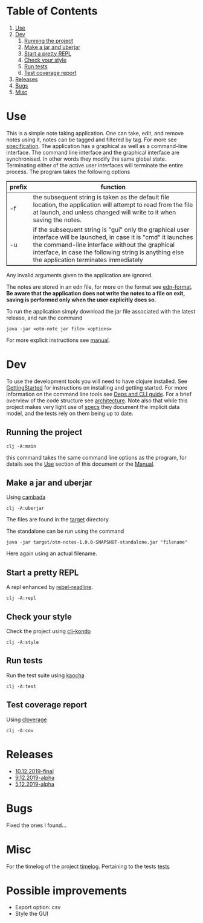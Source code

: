 
# Table of Contents

1.  [Use](#org89d332d)
2.  [Dev](#org705b327)
    1.  [Running the project](#org1335a6e)
    2.  [Make a jar and uberjar](#org90ce7f4)
    3.  [Start a pretty REPL](#org880ec84)
    4.  [Check your style](#org1511e17)
    5.  [Run tests](#org6e1746e)
    6.  [Test coverage report](#orgb385e8d)
3.  [Releases](#orgcd8db9f)
4.  [Bugs](#orgec94799)
5.  [Misc](#org279b522)



<a id="org89d332d"></a>

# Use

This is a simple note taking application. One can take, edit, and remove notes using it,
notes can be tagged and filtered by tag. For more see [specification](docs/specification.org). The application has a graphical as well as a command-line interface. The command line interface and the graphical interface are synchronised. In other words they modify the same global state. Terminating either of the active user interfaces will terminate the entire process. The program takes the following options

<table border="2" cellspacing="0" cellpadding="6" rules="groups" frame="hsides">


<colgroup>
<col  class="org-left" />

<col  class="org-left" />
</colgroup>
<thead>
<tr>
<th scope="col" class="org-left">prefix</th>
<th scope="col" class="org-left">function</th>
</tr>
</thead>

<tbody>
<tr>
<td class="org-left">-f</td>
<td class="org-left">the subsequent string is taken as the default file location, the application will attempt to read from the file at launch, and unless changed will write to it when saving the notes.</td>
</tr>


<tr>
<td class="org-left">-u</td>
<td class="org-left">if the subsequent string is "gui" only the graphical user interface will be launched, in case it is "cmd" it launches the command-line interface without the graphical interface, in case the following string is anything else the application terminates immediately</td>
</tr>
</tbody>
</table>

Any invalid arguments given to the application are ignored.

The notes are stored in an edn file, for more on the format see [edn-format](https://github.com/edn-format/edn). **Be aware that the application does not write the notes to a file on exit, saving is performed only when the user explicitly does so.**

To run the application simply download the jar file associated with the latest release, and run the command

    java -jar <otm-note jar file> <options>

For more explicit instructions see [manual](docs/manual.org).


<a id="org705b327"></a>

# Dev

To use the development tools you will need to have clojure installed. See [GettingStarted](https://clojure.org/guides/getting_started) for instructions on installing and getting started. For more information on the command line tools see [Deps and CLI guide](https://clojure.org/reference/deps_and_cli). For a brief overview of the code structure see [architecture](docs/architecture.org). Note also that while this project makes very light use of [specs](https://clojure.org/about/spec) they document the implicit data model, and the tests rely on them being up to date.


<a id="org1335a6e"></a>

## Running the project

    clj -A:main

this command takes the same command line options as the program, for details see the [Use](https://github.com/codexog/otm-notes#Use) section of this document or the [Manual](docs/manual.org).


<a id="org90ce7f4"></a>

## Make a jar and uberjar

Using [cambada](https://github.com/luchiniatwork/cambada)

    clj -A:uberjar

The files are found in the [target](../target) directory.

The standalone can be run using the command

    java -jar target/otm-notes-1.0.0-SNAPSHOT-standalone.jar "filename"

Here again using an actual filename.


<a id="org880ec84"></a>

## Start a pretty REPL

A repl enhanced by [rebel-readline](https://github.com/bhauman/rebel-readline).

    clj -A:repl


<a id="org1511e17"></a>

## Check your style

Check the project using [clj-kondo](https://github.com/borkdude/clj-kondo)

    clj -A:style


<a id="org6e1746e"></a>

## Run tests

Run the test suite using [kaocha](https://github.com/lambdaisland/kaocha)

    clj -A:test


<a id="orgb385e8d"></a>

## Test coverage report

Using [cloverage](https://github.com/cloverage/cloverage/tree/master/cloverage/sample/cloverage/sample)

    clj -A:cov


<a id="orgcd8db9f"></a>

# Releases

-   [10.12.2019-final](https://github.com/codexog/otm-notes/releases/tag/10.12.2019-final)
-   [9.12.2019-alpha](https://github.com/codexog/otm-notes/releases/tag/9.12.2019-alpha)
-   [5.12.2019-alpha](https://github.com/codexog/otm-notes/releases/tag/5.12.2019-alpha)


<a id="orgec94799"></a>

# Bugs

Fixed the ones I found&#x2026;


<a id="org279b522"></a>

# Misc

For the timelog of the project [timelog](docs/timelog.org).
Pertaining to the tests [tests](docs/tests.org)

# Possible improvements

* Export option: csv
* Style the GUI

